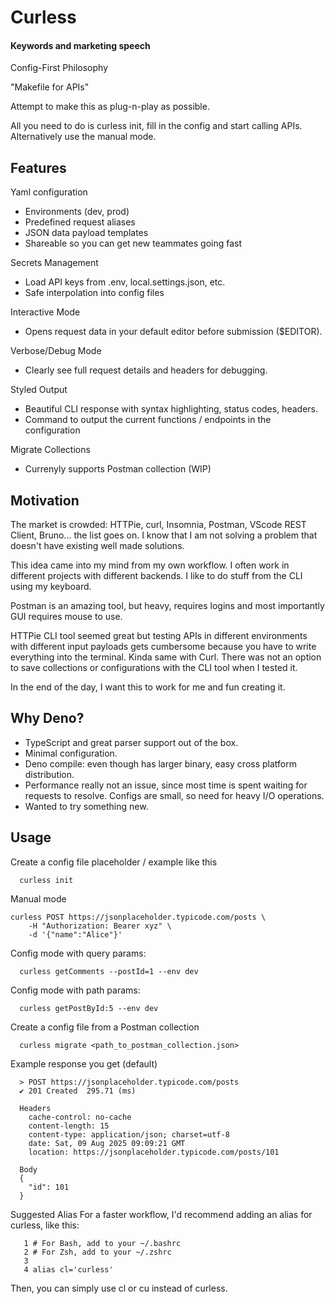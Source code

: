 # Curless

#### Keywords and marketing speech
Config-First Philosophy

"Makefile for APIs"

Attempt to make this as plug-n-play as possible.

All you need to do is curless init, fill in the config and start calling APIs.
Alternatively use the manual mode.

## Features

Yaml configuration
* Environments (dev, prod)
* Predefined request aliases
* JSON data payload templates
* Shareable so you can get new teammates going fast

Secrets Management
* Load API keys from .env, local.settings.json, etc.
* Safe interpolation into config files

Interactive Mode
* Opens request data in your default editor before submission ($EDITOR).

Verbose/Debug Mode
* Clearly see full request details and headers for debugging.

Styled Output
* Beautiful CLI response with syntax highlighting, status codes, headers.
* Command to output the current functions / endpoints in the configuration

Migrate Collections
* Currenyly supports Postman collection (WIP)

## Motivation
The market is crowded: HTTPie, curl, Insomnia, Postman, VScode REST Client, Bruno... the list goes on. I know that I am not solving a problem that doesn't have existing well made solutions.

This idea came into my mind from my own workflow.
I often work in different projects with different backends.
I like to do stuff from the CLI using my keyboard.

Postman is an amazing tool, but heavy, requires logins and most importantly GUI requires  mouse to use.

HTTPie CLI tool seemed great but testing APIs in different environments with different input payloads gets cumbersome because you have to write everything into the terminal. Kinda same with Curl. There was not an option to save collections or configurations with the CLI tool when I tested it.

In the end of the day, I want this to work for me and fun creating it.

## Why Deno?
- TypeScript and great parser support out of the box.
- Minimal configuration.
- Deno compile: even though has larger binary, easy cross platform distribution.
- Performance really not an issue, since most time is spent waiting for requests to resolve. Configs are small, so need for heavy I/O operations.
- Wanted to try something new.

## Usage

Create a config file placeholder / example like this
```
  curless init
```

Manual mode
```
curless POST https://jsonplaceholder.typicode.com/posts \
    -H "Authorization: Bearer xyz" \
    -d '{"name":"Alice"}'
```

Config mode with query params:
```
  curless getComments --postId=1 --env dev
```

Config mode with path params:
```
  curless getPostById:5 --env dev
```

Create a config file from a Postman collection
```
  curless migrate <path_to_postman_collection.json>
```

Example response you get (default)
```
  > POST https://jsonplaceholder.typicode.com/posts
  ✔ 201 Created  295.71 (ms)

  Headers
    cache-control: no-cache
    content-length: 15
    content-type: application/json; charset=utf-8
    date: Sat, 09 Aug 2025 09:09:21 GMT
    location: https://jsonplaceholder.typicode.com/posts/101

  Body
  {
    "id": 101
  }
```

Suggested Alias
For a faster workflow, I'd recommend adding an alias for curless, like this:
```
   1 # For Bash, add to your ~/.bashrc
   2 # For Zsh, add to your ~/.zshrc
   3
   4 alias cl='curless'
```
  Then, you can simply use cl or cu instead of curless.
